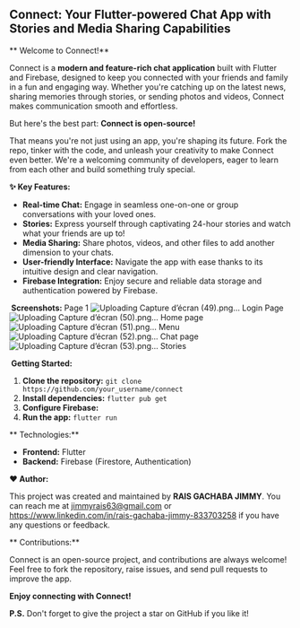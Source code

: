 ## Connect: Your Flutter-powered Chat App with Stories and Media Sharing Capabilities

** Welcome to Connect!**

Connect is a **modern and feature-rich chat application** built with Flutter and Firebase, designed to keep you connected with your friends and family in a fun and engaging way. Whether you're catching up on the latest news, sharing memories through stories, or sending photos and videos, Connect makes communication smooth and effortless.

But here's the best part: **Connect is open-source!**

That means you're not just using an app, you're shaping its future. Fork the repo, tinker with the code, and unleash your creativity to make Connect even better. We're a welcoming community of developers, eager to learn from each other and build something truly special.



**✨ Key Features:**

* **Real-time Chat:** Engage in seamless one-on-one or group conversations with your loved ones.
* **Stories:** Express yourself through captivating 24-hour stories and watch what your friends are up to!
* **Media Sharing:** Share photos, videos, and other files to add another dimension to your chats.
* **User-friendly Interface:** Navigate the app with ease thanks to its intuitive design and clear navigation.
* **Firebase Integration:** Enjoy secure and reliable data storage and authentication powered by Firebase.

**️ Screenshots:**
Page 1
![Uploading Capture d’écran (49).png…]()
Login Page
![Uploading Capture d’écran (50).png…]()
Home page
![Uploading Capture d’écran (51).png…]()
Menu
 ![Uploading Capture d’écran (52).png…]()
Chat page
![Uploading Capture d’écran (53).png…]()
Stories

**️ Getting Started:**

1. **Clone the repository:** `git clone https://github.com/your_username/connect`
2. **Install dependencies:** `flutter pub get`
3. **Configure Firebase:**
4. **Run the app:** `flutter run`

** Technologies:**

* **Frontend:** Flutter
* **Backend:** Firebase (Firestore, Authentication)

**❤️ Author:**

This project was created and maintained by **RAIS GACHABA JIMMY**. You can reach me at jimmyrais63@gmail.com or https://www.linkedin.com/in/rais-gachaba-jimmy-833703258 if you have any questions or feedback.

** Contributions:**

Connect is an open-source project, and contributions are always welcome! Feel free to fork the repository, raise issues, and send pull requests to improve the app.

**Enjoy connecting with Connect!**

**P.S.** Don't forget to give the project a star on GitHub if you like it!


